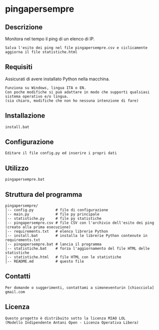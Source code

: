 # pingapersempre

## Descrizione
Monitora nel tempo il ping di un elenco di IP.
```
Salva l'esito dei ping nel file pingapersempre.csv e ciclicamente aggiorna il file statistiche.html
```

## Requisiti
Assicurati di avere installato Python nella macchina.
```
Funziona su Windows, lingua ITA o EN.
Con poche modifiche si può adattare in modo che supporti qualsiasi sistema operativo e/o lingua.
(sia chiaro, modifiche che non ho nessuna intenzione di fare)
```

## Installazione
```
install.bat
```

## Configurazione
```
Editare il file config.py ed inserire i propri dati
```

## Utilizzo
```
pingapersempre.bat
```

## Struttura del programma

```
pingapersempre/
│-- config.py          # file di configurazione
│-- main.py            # file py principale
│-- statistiche.py     # file py statistiche
│-- pingapersempre.csv # file CSV con l'archivio dell'esito dei ping (creato alla prima esecuzione)
│-- requirements.txt   # elenco librerie Python
│-- install.bat        # installa le librerie Python contenute in requirements.txt
│-- pingapersempre.bat # lancia il programma
│-- statistiche.bat    # forza l'aggiornamento del file HTML delle statistiche
│-- statistiche.html   # file HTML con le statistiche
│-- README.md          # questo file
```

## Contatti
```
Per domande o suggerimenti, contattami a simoneventurin [chiocciola] gmail.com
```

## Licenza
```
Questo progetto è distribuito sotto la licenza MIAO LOL
(Modello Indipendente Antani Open - Licenza Operativa Libera)
```

